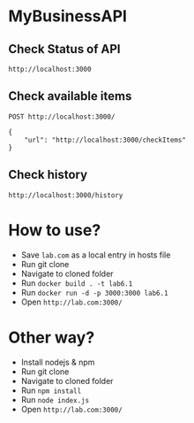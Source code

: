 # MyBusinessAPI

## Check Status of API

```
http://localhost:3000
```
## Check available items

```
POST http://localhost:3000/

{
    "url": "http://localhost:3000/checkItems"
}
```

## Check history

```
http://localhost:3000/history
```
# How to use? 

- Save `lab.com` as a local entry in hosts file
- Run git clone
- Navigate to cloned folder
- Run `docker build . -t lab6.1`
- Run `docker run -d -p 3000:3000 lab6.1`
- Open `http://lab.com:3000/`

# Other way? 

- Install nodejs & npm
- Run git clone
- Navigate to cloned folder
- Run `npm install`
- Run `node index.js`
- Open `http://lab.com:3000/`